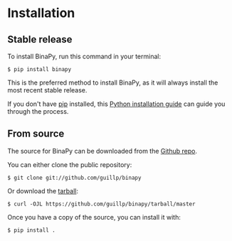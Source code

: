 # Installation

## Stable release

To install BinaPy, run this command in your terminal:

```console
$ pip install binapy
```

This is the preferred method to install BinaPy, as it will always install the most recent stable release.

If you don't have [pip][] installed, this [Python installation guide][]
can guide you through the process.

## From source

The source for BinaPy can be downloaded from
the [Github repo][].

You can either clone the public repository:

``` console
$ git clone git://github.com/guillp/binapy
```

Or download the [tarball][]:

``` console
$ curl -OJL https://github.com/guillp/binapy/tarball/master
```

Once you have a copy of the source, you can install it with:

``` console
$ pip install .
```

  [pip]: https://pip.pypa.io
  [Python installation guide]: http://docs.python-guide.org/en/latest/starting/installation/
  [Github repo]: https://github.com/%7B%7B%20cookiecutter.github_username%20%7D%7D/%7B%7B%20cookiecutter.project_slug%20%7D%7D
  [tarball]: https://github.com/%7B%7B%20cookiecutter.github_username%20%7D%7D/%7B%7B%20cookiecutter.project_slug%20%7D%7D/tarball/master
